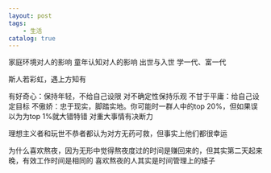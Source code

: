 ```yaml
---
layout: post
tags: 
    - 生活
catalog: true
---
```


家庭环境对人的影响
童年认知对人的影响
出世与入世
学一代、富一代

斯人若彩虹，遇上方知有

有好奇心：保持年轻，不给自己设限
对不确定性保持乐观
不甘于平庸：给自己设定目标
不傲娇：忠于现实，脚踏实地。你可能时一群人中的top 20%，但如果误以为为top 1%就大错特错
对重大事情有决断力

理想主义者和玩世不恭者都认为对方无药可救，但事实上他们都很幸运

为什么喜欢熬夜，因为无形中觉得熬夜度过的时间是赚回来的，但其实第二天起来晚，有效工作时间是相同的
喜欢熬夜的人其实是时间管理上的矮子